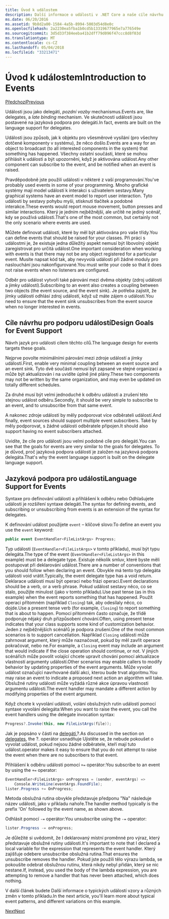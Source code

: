 ```yaml
---
title: Úvod k událostem
description: Další informace o události v .NET Core a naše cíle návrhu jazyk pro události se v tomto přehledu.
ms.date: 06/20/2016
ms.assetid: 9b8d2a00-1584-4a5b-8994-5003d54d8e0c
ms.openlocfilehash: 2a2230ea5fba1b0cd5b13319677965e7a776549e
ms.sourcegitcommit: 3d5d33f384eeba41b2dff79d096f47ccc8d8f03d
ms.translationtype: MT
ms.contentlocale: cs-CZ
ms.lasthandoff: 05/04/2018
ms.locfileid: "33213471"
---
```

# <a name="introduction-to-events"></a><span data-ttu-id="83300-103">Úvod k událostem</span><span class="sxs-lookup"><span data-stu-id="83300-103">Introduction to Events</span></span>

[<span data-ttu-id="83300-104">Předchozí</span><span class="sxs-lookup"><span data-stu-id="83300-104">Previous</span></span>](delegates-patterns.md)

<span data-ttu-id="83300-105">Události jsou jako delegáti, *pozdní vazby* mechanismus.</span><span class="sxs-lookup"><span data-stu-id="83300-105">Events are, like delegates, a *late binding* mechanism.</span></span> <span data-ttu-id="83300-106">Ve skutečnosti události jsou postavené na jazyková podpora pro delegáti.</span><span class="sxs-lookup"><span data-stu-id="83300-106">In fact, events are built on the language support for delegates.</span></span>

<span data-ttu-id="83300-107">Události jsou způsob, jak k objektu pro všesměrové vysílání (pro všechny dotčené komponenty v systému), že něco došlo.</span><span class="sxs-lookup"><span data-stu-id="83300-107">Events are a way for an object to broadcast (to all interested components in the system) that something has happened.</span></span> <span data-ttu-id="83300-108">Všechny ostatní součásti, které se mohou přihlásit k události a být upozorněni, když je aktivována událost.</span><span class="sxs-lookup"><span data-stu-id="83300-108">Any other component can subscribe to the event, and be notified when an event is raised.</span></span>

<span data-ttu-id="83300-109">Pravděpodobně jste použili události v některé z vaší programování.</span><span class="sxs-lookup"><span data-stu-id="83300-109">You've probably used events in some of your programming.</span></span> <span data-ttu-id="83300-110">Mnoho grafické systémy mají model událostí k interakci s uživatelem sestavy.</span><span class="sxs-lookup"><span data-stu-id="83300-110">Many graphical systems have an event model to report user interaction.</span></span> <span data-ttu-id="83300-111">Tyto události by sestavy pohybu myši, stisknutí tlačítek a podobné interakce.</span><span class="sxs-lookup"><span data-stu-id="83300-111">These events would report mouse movement, button presses and similar interactions.</span></span> <span data-ttu-id="83300-112">Který je jedním nejběžnější, ale určitě ne jediný scénář, kdy se používá události.</span><span class="sxs-lookup"><span data-stu-id="83300-112">That's one of the most common, but certainly not the only scenario where events are used.</span></span>

<span data-ttu-id="83300-113">Můžete definovat události, které by měl být aktivována pro vaše třídy.</span><span class="sxs-lookup"><span data-stu-id="83300-113">You can define events that should be raised for your classes.</span></span> <span data-ttu-id="83300-114">Při práci s událostmi je, že existuje jedna důležitý aspekt nemusí být libovolný objekt zaregistrovat pro určitá událost.</span><span class="sxs-lookup"><span data-stu-id="83300-114">One important consideration when working with events is that there may not be any object registered for a particular event.</span></span> <span data-ttu-id="83300-115">Musíte napsat kód tak, aby nevyvolá události při žádné moduly pro naslouchání jsou nakonfigurované.</span><span class="sxs-lookup"><span data-stu-id="83300-115">You must write your code so that it does not raise events when no listeners are configured.</span></span>

<span data-ttu-id="83300-116">Odběr pro událost vytvoří také párování mezi dvěma objekty (zdroj události a jímky událostí).</span><span class="sxs-lookup"><span data-stu-id="83300-116">Subscribing to an event also creates a coupling between two objects (the event source, and the event sink).</span></span> <span data-ttu-id="83300-117">Je potřeba zajistit, že jímky událostí odhlásí zdroj událostí, když už máte zájem o události.</span><span class="sxs-lookup"><span data-stu-id="83300-117">You need to ensure that the event sink unsubscribes from the event source when no longer interested in events.</span></span>

## <a name="design-goals-for-event-support"></a><span data-ttu-id="83300-118">Cíle návrhu pro podporu událostí</span><span class="sxs-lookup"><span data-stu-id="83300-118">Design Goals for Event Support</span></span>

<span data-ttu-id="83300-119">Návrh jazyk pro události cílem těchto cílů.</span><span class="sxs-lookup"><span data-stu-id="83300-119">The language design for events targets these goals.</span></span>

<span data-ttu-id="83300-120">Nejprve povolte minimálními párování mezi zdroje událostí a jímky událostí.</span><span class="sxs-lookup"><span data-stu-id="83300-120">First, enable very minimal coupling between an event source and an event sink.</span></span> <span data-ttu-id="83300-121">Tyto dvě součásti nemusí být zapsané ve stejné organizaci a může být aktualizován i na uvidíte úplně jiné plány.</span><span class="sxs-lookup"><span data-stu-id="83300-121">These two components may not be written by the same organization, and may even be updated on totally different schedules.</span></span>

<span data-ttu-id="83300-122">Za druhé musí být velmi jednoduché k odběru události a zrušení této stejnou událost odběru.</span><span class="sxs-lookup"><span data-stu-id="83300-122">Secondly, it should be very simple to subscribe to an event, and to unsubscribe from that same event.</span></span>

<span data-ttu-id="83300-123">A nakonec zdroje událostí by měly podporovat více odběrateli událostí.</span><span class="sxs-lookup"><span data-stu-id="83300-123">And finally, event sources should support multiple event subscribers.</span></span> <span data-ttu-id="83300-124">Také by měly podporovat, s žádné události odběratele připojen.</span><span class="sxs-lookup"><span data-stu-id="83300-124">It should also support having no event subscribers attached.</span></span>

<span data-ttu-id="83300-125">Uvidíte, že cíle pro události jsou velmi podobné cíle pro delegáti.</span><span class="sxs-lookup"><span data-stu-id="83300-125">You can see that the goals for events are very similar to the goals for delegates.</span></span>
<span data-ttu-id="83300-126">To je důvod, proč jazyková podpora událostí je založen na jazyková podpora delegáta.</span><span class="sxs-lookup"><span data-stu-id="83300-126">That's why the event language support is built on the delegate language support.</span></span>

## <a name="language-support-for-events"></a><span data-ttu-id="83300-127">Jazyková podpora pro události</span><span class="sxs-lookup"><span data-stu-id="83300-127">Language Support for Events</span></span>

<span data-ttu-id="83300-128">Syntaxe pro definování události a přihlášení k odběru nebo Odhlašujete události je rozšíření syntaxe delegáti.</span><span class="sxs-lookup"><span data-stu-id="83300-128">The syntax for defining events, and subscribing or unsubscribing from events is an extension of the syntax for delegates.</span></span>

<span data-ttu-id="83300-129">K definování událost použijete `event` – klíčové slovo:</span><span class="sxs-lookup"><span data-stu-id="83300-129">To define an event you use the `event` keyword:</span></span>

```csharp
public event EventHandler<FileListArgs> Progress;
```

<span data-ttu-id="83300-130">Typ události (`EventHandler<FileListArgs>` v tomto příkladu), musí být typu delegáta.</span><span class="sxs-lookup"><span data-stu-id="83300-130">The type of the event (`EventHandler<FileListArgs>` in this example) must be a delegate type.</span></span> <span data-ttu-id="83300-131">Existuje několik smluv, které byste měli postupovat při deklarování událost.</span><span class="sxs-lookup"><span data-stu-id="83300-131">There are a number of conventions that you should follow when declaring an event.</span></span> <span data-ttu-id="83300-132">Obvykle má tento typ delegáta události void vrátit.</span><span class="sxs-lookup"><span data-stu-id="83300-132">Typically, the event delegate type has a void return.</span></span>
<span data-ttu-id="83300-133">Deklarace událostí musí být operaci nebo frázi operaci.</span><span class="sxs-lookup"><span data-stu-id="83300-133">Event declarations should be a verb, or a verb phrase.</span></span>
<span data-ttu-id="83300-134">Pokud událost sestavy něco, co se stalo, použijte minulost (jako v tomto příkladu).</span><span class="sxs-lookup"><span data-stu-id="83300-134">Use past tense (as in this example) when the event reports something that has happened.</span></span> <span data-ttu-id="83300-135">Použít operaci přítomném (například `Closing`) tak, aby odesílaly něco, co dojde.</span><span class="sxs-lookup"><span data-stu-id="83300-135">Use a present tense verb (for example, `Closing`) to report something that is about to happen.</span></span> <span data-ttu-id="83300-136">Pomocí přítomném často označuje, že třídě podporuje nějaký druh přizpůsobení chování.</span><span class="sxs-lookup"><span data-stu-id="83300-136">Often, using present tense indicates that your class supports some kind of customization behavior.</span></span> <span data-ttu-id="83300-137">Jeden z nejběžnějších scénářů je podpora zrušení.</span><span class="sxs-lookup"><span data-stu-id="83300-137">One of the most common scenarios is to support cancellation.</span></span> <span data-ttu-id="83300-138">Například `Closing` události může zahrnovat argument, který může naznačovat, pokud by měl zavřít operace pokračovat, nebo ne.</span><span class="sxs-lookup"><span data-stu-id="83300-138">For example, a `Closing` event may include an argument that would indicate if the close operation should continue, or not.</span></span>  <span data-ttu-id="83300-139">V jiných scénářích může povolit volající chcete upravit chování pomocí aktualizace vlastností argumenty událostí.</span><span class="sxs-lookup"><span data-stu-id="83300-139">Other scenarios may enable callers to modify behavior by updating properties of the event arguments.</span></span> <span data-ttu-id="83300-140">Může vyvolat událost označující navrhované další akci, kterou bude trvat algoritmu.</span><span class="sxs-lookup"><span data-stu-id="83300-140">You may raise an event to indicate a proposed next action an algorithm will take.</span></span> <span data-ttu-id="83300-141">Obslužné rutiny události může vyžádá různé akce úpravou vlastnosti argumentu události.</span><span class="sxs-lookup"><span data-stu-id="83300-141">The event handler may mandate a different action by modifying  properties of the event argument.</span></span>

<span data-ttu-id="83300-142">Když chcete k vyvolání události, volání obslužných rutin událostí pomocí syntaxe vyvolání delegáta:</span><span class="sxs-lookup"><span data-stu-id="83300-142">When you want to raise the event, you call the event handlers using the delegate invocation syntax:</span></span>

```csharp
Progress?.Invoke(this, new FileListArgs(file));
```

<span data-ttu-id="83300-143">Jak je popsáno v části na [delegáti](delegates-patterns.md),?.</span><span class="sxs-lookup"><span data-stu-id="83300-143">As discussed in the section on [delegates](delegates-patterns.md), the ?.</span></span>
<span data-ttu-id="83300-144">operátor usnadňuje Ujistěte se, že nebude pokoušet o vyvolat událost, pokud nejsou žádné odběratele, kteří mají tuto událost.</span><span class="sxs-lookup"><span data-stu-id="83300-144">operator makes it easy to ensure that you do not attempt to raise the event when there are no subscribers to that event.</span></span>
 
<span data-ttu-id="83300-145">Přihlášení k odběru události pomocí `+=` operátor:</span><span class="sxs-lookup"><span data-stu-id="83300-145">You subscribe to an event by using the `+=` operator:</span></span>

```csharp
EventHandler<FileListArgs> onProgress = (sender, eventArgs) => 
    Console.WriteLine(eventArgs.FoundFile);
lister.Progress += OnProgress;
```

<span data-ttu-id="83300-146">Metoda obslužná rutina obvykle představuje předponu "Na" následuje název události, jako v příkladu nahoře.</span><span class="sxs-lookup"><span data-stu-id="83300-146">The handler method typically is the prefix 'On' followed by the event name, as shown above.</span></span>

<span data-ttu-id="83300-147">Odhlásit pomocí `-=` operátor:</span><span class="sxs-lookup"><span data-stu-id="83300-147">You unsubscribe using the `-=` operator:</span></span>

```csharp
lister.Progress -= onProgress;
```

<span data-ttu-id="83300-148">Je důležité si uvědomit, že I deklarovaný místní proměnné pro výraz, který představuje obslužné rutiny události.</span><span class="sxs-lookup"><span data-stu-id="83300-148">It's important to note that I declared a local variable for the expression that represents the event handler.</span></span> <span data-ttu-id="83300-149">Který zajišťuje odebere unsubscribe obslužná rutina.</span><span class="sxs-lookup"><span data-stu-id="83300-149">That ensures the unsubscribe removes the handler.</span></span>
<span data-ttu-id="83300-150">Pokud jste použili tělo výrazu lambda, se pokoušíte odebrat obslužnou rutinu, která nikdy nebyl přidán, který se nic nestane.</span><span class="sxs-lookup"><span data-stu-id="83300-150">If, instead, you used the body of the lambda expression, you are attempting to remove a handler that has never been attached, which does nothing.</span></span>

<span data-ttu-id="83300-151">V další článek budete Další informace o typických událostí vzory a různých změn v tomto příkladu.</span><span class="sxs-lookup"><span data-stu-id="83300-151">In the next article, you'll learn more about typical event patterns, and different variations on this example.</span></span>

[<span data-ttu-id="83300-152">Next</span><span class="sxs-lookup"><span data-stu-id="83300-152">Next</span></span>](event-pattern.md)
